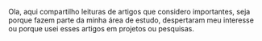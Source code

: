 Ola, aqui compartilho leituras de artigos que considero importantes, seja porque fazem parte da minha área de estudo, despertaram meu interesse ou porque usei esses artigos em projetos ou pesquisas.
